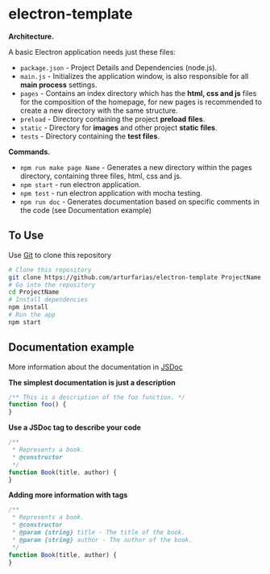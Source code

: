 # electron-template

**Architecture.**

A basic Electron application needs just these files:

- `package.json` - Project Details and Dependencies (node.js).
- `main.js` - Initializes the application window,  is also responsible for all **main process** settings.
- `pages` - Contains an index directory which has the **html, css and js** files for the composition of the homepage, for new pages  is recommended to create a new directory with the same structure.
- `preload` - Directory containing the project **preload files**.
- `static` - Directory for **images** and other project **static files**.
- `tests` - Directory containing the **test files**.

**Commands.**
- `npm run make page Name` - Generates a new directory within the pages directory, containing three files, html, css and js.
- `npm start` - run electron application.
- `npm test` - run electron application with mocha testing.
- `npm run doc` - Generates documentation based on specific comments in the code (see Documentation example)


## To Use

Use [Git](https://git-scm.com) to clone this repository

```bash
# Clone this repository
git clone https://github.com/arturfarias/electron-template ProjectName
# Go into the repository
cd ProjectName
# Install dependencies
npm install
# Run the app
npm start
```

## Documentation example
More information about the documentation in [JSDoc](https://jsdoc.app/)

**The simplest documentation is just a description**
```javascript
/** This is a description of the foo function. */
function foo() {
}
```

**Use a JSDoc tag to describe your code**
```javascript
/**
 * Represents a book.
 * @constructor
 */
function Book(title, author) {
}
```

**Adding more information with tags**
```javascript
/**
 * Represents a book.
 * @constructor
 * @param {string} title - The title of the book.
 * @param {string} author - The author of the book.
 */
function Book(title, author) {
}
```
